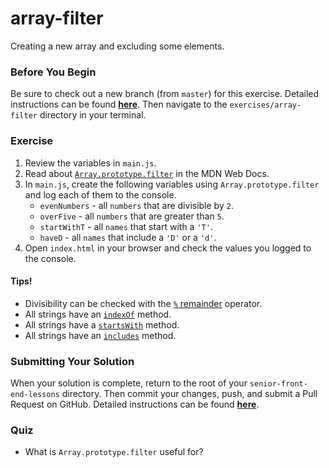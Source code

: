 # array-filter

Creating a new array and excluding some elements.

### Before You Begin

Be sure to check out a new branch (from `master`) for this exercise. Detailed instructions can be found [**here**](../../guides/before-each-exercise.md). Then navigate to the `exercises/array-filter` directory in your terminal.

### Exercise

1. Review the variables in `main.js`.
2. Read about [`Array.prototype.filter`](https://developer.mozilla.org/en-US/docs/Web/JavaScript/Reference/Global_Objects/Array/filter) in the MDN Web Docs.
3. In `main.js`, create the following variables using `Array.prototype.filter` and log each of them to the console.
    - `evenNumbers` - all `numbers` that are divisible by `2`.
    - `overFive` - all `numbers` that are greater than `5`.
    - `startWithT` - all `names` that start with a `'T'`.
    - `haveD` - all `names` that include a `'D'` or a `'d'`.
4. Open `index.html` in your browser and check the values you logged to the console.

#### Tips!

- Divisibility can be checked with the [`%` remainder](https://developer.mozilla.org/en-US/docs/Web/JavaScript/Reference/Operators/Arithmetic_Operators#Remainder_()) operator.
- All strings have an [`indexOf`](https://developer.mozilla.org/en-US/docs/Web/JavaScript/Reference/Global_Objects/String/indexOf) method.
- All strings have a [`startsWith`](https://developer.mozilla.org/en-US/docs/Web/JavaScript/Reference/Global_Objects/String/startsWith) method.
- All strings have an [`includes`](https://developer.mozilla.org/en-US/docs/Web/JavaScript/Reference/Global_Objects/String/includes) method.


### Submitting Your Solution

When your solution is complete, return to the root of your `senior-front-end-lessons` directory. Then commit your changes, push, and submit a Pull Request on GitHub. Detailed instructions can be found [**here**](../../guides/after-each-exercise.md).

### Quiz

- What is `Array.prototype.filter` useful for?
